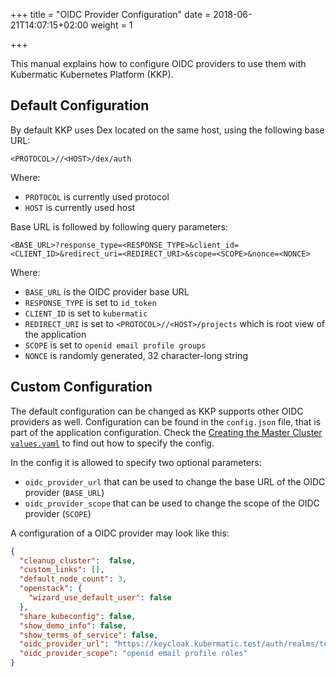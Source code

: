 +++
title = "OIDC Provider Configuration"
date = 2018-06-21T14:07:15+02:00
weight = 1

+++

This manual explains how to configure OIDC providers to use them with Kubermatic Kubernetes Platform (KKP).

## Default Configuration

By default KKP uses Dex located on the same host, using the following base URL:

```plaintext
<PROTOCOL>//<HOST>/dex/auth
```

Where:

- `PROTOCOL` is currently used protocol
- `HOST` is currently used host

Base URL is followed by following query parameters:

```plaintext
<BASE_URL>?response_type=<RESPONSE_TYPE>&client_id=<CLIENT_ID>&redirect_uri=<REDIRECT_URI>&scope=<SCOPE>&nonce=<NONCE>
```

Where:

- `BASE_URL` is the OIDC provider base URL
- `RESPONSE_TYPE` is set to `id_token`
- `CLIENT_ID` is set to `kubermatic`
- `REDIRECT_URI` is set to `<PROTOCOL>//<HOST>/projects` which is root view of the application
- `SCOPE` is set to `openid email profile groups`
- `NONCE` is randomly generated, 32 character-long string

## Custom Configuration

The default configuration can be changed as KKP supports other OIDC providers as well.
Configuration can be found in the `config.json` file, that is part of the application
configuration. Check the [Creating the Master Cluster `values.yaml`](../../installation/install_kubermatic/_manual/#creating-the-master-cluster-values-yaml)
to find out how to specify the config.

In the config it is allowed to specify two optional parameters:

- `oidc_provider_url` that can be used to change the base URL of the OIDC provider (`BASE_URL`)
- `oidc_provider_scope` that can be used to change the scope of the OIDC provider (`SCOPE`)

A configuration of a OIDC provider may look like this:

```json
{
  "cleanup_cluster":  false,
  "custom_links": [],
  "default_node_count": 3,
  "openstack": {
    "wizard_use_default_user": false
  },
  "share_kubeconfig": false,
  "show_demo_info": false,
  "show_terms_of_service": false,
  "oidc_provider_url": "https://keycloak.kubermatic.test/auth/realms/test/protocol/openid-connect/auth",
  "oidc_provider_scope": "openid email profile roles"
}
```
